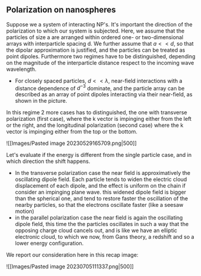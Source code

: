 
## Polarization on nanospheres

Suppose we a system of interacting NP's. It's important the direction of the polarization to which our system is subjected.
Here, we assume that the particles of size a are arranged within ordered one- or two-dimensional arrays with interparticle spacing d. We further assume that $a << d$, so that the dipolar approximation is justified, and the particles can be treated as point dipoles.
Furthermore two regimes have to be distinguished, depending on the magnitude of the interparticle distance respect to the incoming wave wavelength.

- For closely spaced particles, $d << λ$, near-field interactions with a distance dependence of $d^{−3}$ dominate, and the particle array can be described as an array of point dipoles interacting via their near-field, as shown in the picture.

In this regime 2 more cases has to distinguished, the one with transverse polarization (first case), where the k vector is impinging either from the left or the right, and the longitudinal polarization (second case) where the k vector is impinging either from the top or the bottom. 


![[Images/Pasted image 20230529165709.png|500]]

Let's evaluate if the energy is different from the single particle case, and in which direction the shift happens. 
- In the transverse polarization case the near field is approximatively the oscillating dipole field. Each particle tends to widen the electric cloud displacement of each dipole, and the effect is uniform on the chain if consider an impinging plane wave. this widened dipole field is bigger than the spherical one, and tend to restore faster the oscillation of the nearby particles, so that the electrons oscillate faster (like a seesaw motion)
- in the parallel polarization case the near field is again the oscillating dipole field, this time the the particles oscillates in such a way that the opposing charge cloud cancels out, and is like we have an elliptic electronic cloud, to which we now, from Gans theory, a redshift and so a lower energy configuration.

We report our consideration here in this recap image:

![[Images/Pasted image 20230705111337.png|500]]

